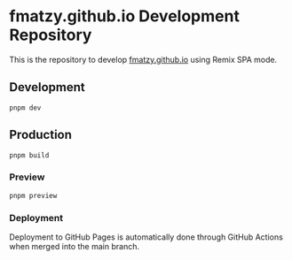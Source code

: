 # fmatzy.github.io Development Repository

This is the repository to develop [fmatzy.github.io](https://fmatzy.github.io) using Remix SPA mode.

## Development

```shellscript
pnpm dev
```

## Production

```shellscript
pnpm build
```

### Preview

```shellscript
pnpm preview
```

### Deployment

Deployment to GitHub Pages is automatically done through GitHub Actions when merged into the main branch.
